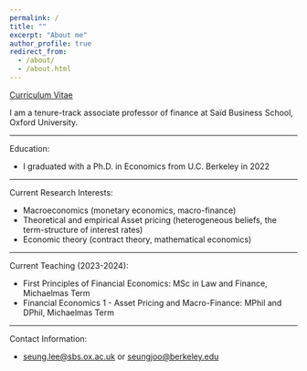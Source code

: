 ```yaml
---
permalink: /
title: ""
excerpt: "About me"
author_profile: true
redirect_from: 
  - /about/
  - /about.html
---
```


[Curriculum Vitae](/files/cv.pdf)




I am a tenure-track associate professor of finance at Saïd Business School, Oxford University.

-----

Education:

* I graduated with a Ph.D. in Economics from U.C. Berkeley in 2022


-----

Current Research Interests:

* Macroeconomics (monetary economics, macro-finance)
* Theoretical and empirical Asset pricing (heterogeneous beliefs, the term-structure of interest rates)
* Economic theory (contract theory, mathematical economics)


-----

Current Teaching (2023-2024):

* First Principles of Financial Economics: MSc in Law and Finance, Michaelmas Term
* Financial Economics 1 - Asset Pricing and Macro-Finance: MPhil and DPhil, Michaelmas Term

-----

Contact Information:

* seung.lee@sbs.ox.ac.uk or seungjoo@berkeley.edu
